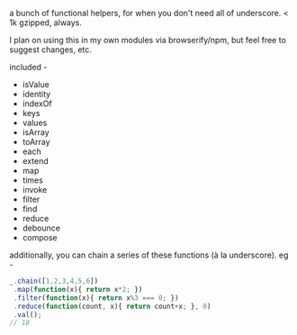 a bunch of functional helpers, for when you don't need all of underscore. < 1k gzipped, always.

I plan on using this in my own modules via browserify/npm, but feel free to suggest changes, etc.  

included - 

- isValue
- identity
- indexOf
- keys
- values
- isArray
- toArray
- each
- extend
- map
- times
- invoke
- filter
- find
- reduce
- debounce
- compose

additionally, you can chain a series of these functions (à la underscore). eg - 
```js
_.chain([1,2,3,4,5,6])
 .map(function(x){ return x*2; })
 .filter(function(x){ return x%3 === 0; })
 .reduce(function(count, x){ return count+x; }, 0)
 .val();
// 18
```